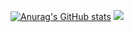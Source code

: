 [![Anurag's GitHub stats](https://github-readme-stats.vercel.app/api?username=Dendi777)](https://github.com/anuraghazra/github-readme-stats)
![](https://komarev.com/ghpvc/?username=Dendi777)
